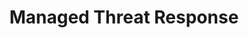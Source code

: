 ---
title: Managed Threat Response
type: managed-threat-response
image: /img/products-jumbotron.jpg
# heading: How do you response to a cyber attack such as ransomware?
# description: >-
#   At only $9.80 per PC monthly (no contract), our 24/7 team of security experts are here to help.
#   We will proactively
#   1. monitor for any malicious activities on your PC
#   2. remotely remediate the cyber attack once we detect it
#   3. report to you What happened, How we remediate and How to prevent it from happening again
intro:
  heading: How do you response to a cyber attack such as ransomware?
  description: >
    At only $9.80 per PC monthly (no contract), our 24/7 team of security experts are here to help.
    We will proactively
    # 1. monitor for any malicious activities on your PC
    # 2. remotely remediate the cyber attack once we detect it
    # 3. report to you What happened, How we remediate and How to prevent it from happening again
main:
  heading: Benefits
#   description: >
#     1. Priced for SME, $9.80 per PC monthly. No contract.
#     2. It's a Managed Service. You don't have to do anything.
#     3. Save your time and sanity from having to go through a cyber attack (again?).
---
